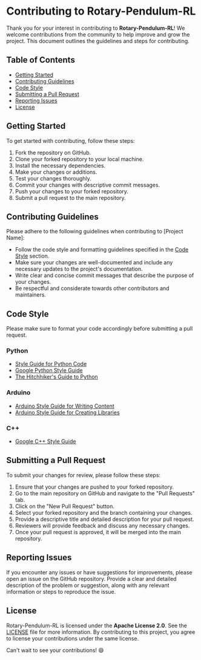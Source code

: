 # Contributing to Rotary-Pendulum-RL

Thank you for your interest in contributing to **Rotary-Pendulum-RL**! We welcome contributions from the community to help improve and grow the project. This document outlines the guidelines and steps for contributing.

## Table of Contents
- [Getting Started](#getting-started)
- [Contributing Guidelines](#contributing-guidelines)
- [Code Style](#code-style)
- [Submitting a Pull Request](#submitting-a-pull-request)
- [Reporting Issues](#reporting-issues)
- [License](#license)

## Getting Started
To get started with contributing, follow these steps:

1. Fork the repository on GitHub.
2. Clone your forked repository to your local machine.
3. Install the necessary dependencies.
4. Make your changes or additions.
5. Test your changes thoroughly.
6. Commit your changes with descriptive commit messages.
7. Push your changes to your forked repository.
8. Submit a pull request to the main repository.

## Contributing Guidelines
Please adhere to the following guidelines when contributing to [Project Name]:

- Follow the code style and formatting guidelines specified in the [Code Style](#code-style) section.
- Make sure your changes are well-documented and include any necessary updates to the project's documentation.
- Write clear and concise commit messages that describe the purpose of your changes.
- Be respectful and considerate towards other contributors and maintainers.

## Code Style
Please make sure to format your code accordingly before submitting a pull request.
### Python
- [Style Guide for Python Code](https://www.python.org/dev/peps/pep-0008/)
- [Google Python Style Guide](https://google.github.io/styleguide/pyguide.html)
- [The Hitchhiker's Guide to Python](https://docs.python-guide.org/writing/style/)

### Arduino
- [Arduino Style Guide for Writing Content](https://docs.arduino.cc/learn/contributions/arduino-writing-style-guide)
- [Arduino Style Guide for Creating Libraries](https://docs.arduino.cc/learn/contributions/arduino-library-style-guide)

### C++
- [Google C++ Style Guide](https://google.github.io/styleguide/cppguide.html)

## Submitting a Pull Request
To submit your changes for review, please follow these steps:

1. Ensure that your changes are pushed to your forked repository.
2. Go to the main repository on GitHub and navigate to the "Pull Requests" tab.
3. Click on the "New Pull Request" button.
4. Select your forked repository and the branch containing your changes.
5. Provide a descriptive title and detailed description for your pull request.
6. Reviewers will provide feedback and discuss any necessary changes.
7. Once your pull request is approved, it will be merged into the main repository.

## Reporting Issues
If you encounter any issues or have suggestions for improvements, please open an issue on the GitHub repository. Provide a clear and detailed description of the problem or suggestion, along with any relevant information or steps to reproduce the issue.

## License
Rotary-Pendulum-RL is licensed under the **Apache License 2.0**. See the [LICENSE](LICENSE) file for more information.
By contributing to this project, you agree to license your contributions under the same license.

Can't wait to see your contributions! :smile:
